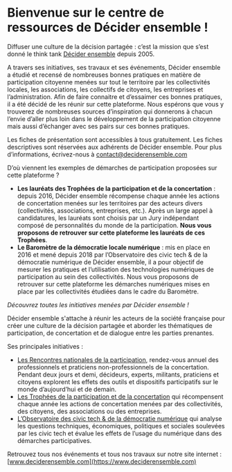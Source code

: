 # Bienvenue sur le centre de ressources de Décider ensemble !

Diffuser une culture de la décision partagée : c’est la mission que s’est donné le think tank [Décider ensemble](https://www.deciderensemble.com/page/884351-actualites) depuis 2005. 

A travers ses initiatives, ses travaux et ses événements, Décider ensemble a étudié et recensé de nombreuses bonnes pratiques en matière de participation citoyenne menées sur tout le territoire par les collectivités locales, les associations, les collectifs de citoyens, les entreprises et l’administration. Afin de faire connaitre et d’essaimer ces bonnes pratiques, il a été décidé de les réunir sur cette plateforme. Nous espérons que vous y trouverez de nombreuses sources d’inspiration qui donnerons à chacun l’envie d’aller plus loin dans le développement de la participation citoyenne mais aussi d’échanger avec ses pairs sur ces bonnes pratiques.  

Les fiches de présentation sont accessibles à tous gratuitement. Les fiches descriptives sont réservées aux adhérents de Décider ensemble. Pour plus d’informations, écrivez-nous à contact@deciderensemble.com

D’où viennent les exemples de démarches de participation proposées sur cette plateforme ?

- **Les lauréats des Trophées de la participation et de la concertation** : depuis 2016, Décider ensemble récompense chaque année les actions de concertation menées sur les territoires par des acteurs divers (collectivités, associations, entreprises, etc.). Après un large appel à candidatures, les lauréats sont choisis par un Jury indépendant composé de personnalités du monde de la participation. **Nous vous proposons de retrouver sur cette plateforme les lauréats de ces Trophées**.
- **Le Baromètre de la démocratie locale numérique** : mis en place en 2016 et mené depuis 2018 par l’Observatoire des civic tech & de la démocratie numérique de Décider ensemble, il a pour objectif de mesurer les pratiques et l’utilisation des technologies numériques de participation au sein des collectivités. 
Nous vous proposons de retrouver sur cette plateforme les démarches numériques mises en place par les collectivités étudiées dans le cadre du Baromètre. 

*Découvrez toutes les initiatives menées par Décider ensemble !*

Décider ensemble s'attache à réunir les acteurs de la société française pour créer une culture de la décision partagée et aborder les thématiques de participation, de concertation et de dialogue entre les parties prenantes.

Ses principales initiatives :

- [Les Rencontres nationales de la participation](https://www.deciderensemble.com/page/32672-rencontres-de-la-participation), rendez-vous annuel des professionnels et praticiens non-professionnels de la concertation. Pendant deux jours et demi, décideurs, experts, militants, praticiens et citoyens explorent les effets des outils et dispositifs participatifs sur le monde d’aujourd’hui et de demain.
- [Les Trophées de la participation et de la concertation](https://www.deciderensemble.com/page/14101-trophees) qui récompensent chaque année les actions de concertation menées par des collectivités, des citoyens, des associations ou des entreprises. 
- [L’Observatoire des civic tech & de la démocratie numérique](https://www.deciderensemble.com/page/300874-observatoire-civic-tech) qui analyse les questions techniques, économiques, politiques et sociales soulevées par les civic tech et évalue les effets de l’usage du numérique dans des démarches participatives. 

Retrouvez tous nos événements et tous nos travaux sur notre site internet : [www.deciderensemble.com](https://www.deciderensemble.com)
